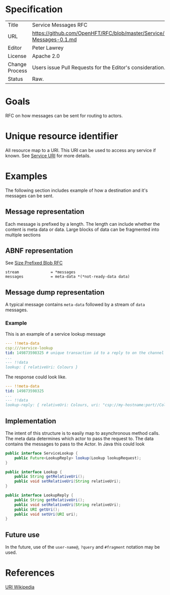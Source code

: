 # Specification

|         |                                                                     |
|:------- | ------------------------------------------------------------------- |
| Title   | Service Messages RFC                                                |
| URL     | https://github.com/OpenHFT/RFC/blob/master/Service/Messages/Service-Messages-0.1.md |
| Editor  | Peter Lawrey                                                        |
| License | Apache 2.0                                                          |
| Change Process | Users issue Pull Requests for the Editor's consideration.    |
| Status  | Raw.                                                                |

# Goals
RFC on how messages can be sent for routing to actors.

# Unique resource identifier
All resource map to a URI.  This URI can be used to access any service if known. See [Service URI](https://github.com/OpenHFT/RFC/blob/master/Service/URI/) for more details.

# Examples
The following section includes example of how a destination and it's messages can be sent.

## Message representation
Each message is prefixed by a length.  The length can include whether the content is meta data or data.
Large blocks of data can be fragmented into multiple sections

## ABNF representation
See [Size Prefixed Blob RFC](https://github.com/OpenHFT/RFC/blob/master/Size-Prefixed-Blob/)
```abnf
stream              = *messages
messages            = meta-data *(*not-ready-data data)
```

## Message dump representation
A typical message contains `meta-data` followed by a stream of `data` messages.

### Example
This is an example of a service lookup message

```YAML
--- !!meta-data
csp:///service-lookup
tid: 149873598325 # unique transaction id to a reply to on the channel sending the request.
...
--- !!data
lookup: { relativeUri: Colours }
```

The response could look like.

```YAML
--- !!meta-data
tid: 149873598325
...
--- !!data
lookup-reply: { relativeUri: Colours, uri: "csp://my-hostname:port//Colours" }
```

## Implementation
The intent of this structure is to easily map to asynchronous method calls.
The meta data determines which actor to pass the request to.
The data contains the messages to pass to the Actor. In Java this could look

```java
public interface ServiceLookup {
    public Future<LookupReply> lookup(Lookup lookupRequest);
}

public interface Lookup {
    public String getRelativeUri();
    public void setRelativeUri(String relativeUri);
}

public interface LookupReply {
    public String getRelativeUri();
    public void setRelativeUri(String relativeUri);
    public URI getUri();
    public void setUri(URI uri);
}
```

## Future use
In the future, use of the `user-name@`, `?query` and `#fragment` notation may be used.

# References
[URI Wikipedia](http://en.wikipedia.org/wiki/Uniform_resource_identifier)
